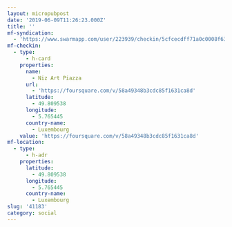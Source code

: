 ```yaml
---
layout: micropubpost
date: '2019-06-09T11:26:23.000Z'
title: ''
mf-syndication:
  - 'https://www.swarmapp.com/user/223939/checkin/5cfcecdff71a0c0008f63fc6'
mf-checkin:
  - type:
      - h-card
    properties:
      name:
        - Niz Art Piazza
      url:
        - 'https://foursquare.com/v/58a49348b3cdc85f1631ca8d'
      latitude:
        - 49.809538
      longitude:
        - 5.765445
      country-name:
        - Luxembourg
    value: 'https://foursquare.com/v/58a49348b3cdc85f1631ca8d'
mf-location:
  - type:
      - h-adr
    properties:
      latitude:
        - 49.809538
      longitude:
        - 5.765445
      country-name:
        - Luxembourg
slug: '41183'
category: social
---
```

